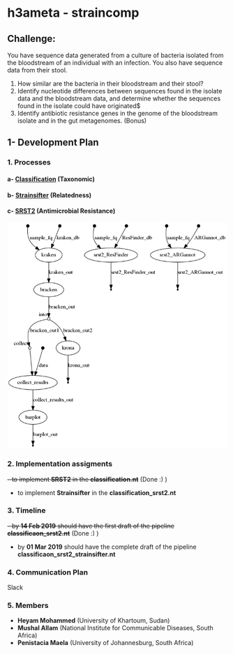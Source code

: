 # h3ameta - straincomp

## Challenge:
You have sequence data generated from a culture of bacteria isolated from the bloodstream of an individual with an infection. You also have sequence data from their stool.
1. How similar are the bacteria in their bloodstream and their stool?
2. Identify nucleotide differences between sequences found in the isolate data and the bloodstream data, and determine whether the sequences found in the isolate could have originated$
3. Identify antibiotic resistance genes in the genome of the bloodstream isolate and in the gut metagenomes. (Bonus)

## 1- Development Plan

### 1. Processes
#### a- [Classification](https://github.com/h3abionet/h3ameta/tree/master/examples/taxonomic_classification) (Taxonomic)
#### b- [Strainsifter](https://github.com/tamburinif/StrainSifter) (Relatedness)
#### c- [SRST2](https://github.com/katholt/srst2) (Antimicrobial Resistance)

![classification_srst2_flowchart"](https://github.com/h3abionet/h3ameta/blob/master/straincomp/classification_srst2_dag.png "classification_srst2_flowchart")

### 2. Implementation assigments
~~- to implement **SRST2** in the **classification.nt**~~ (Done :) )
- to implement **Strainsifter** in the **classification_srst2.nt**

### 3. Timeline
~~- by **14 Feb 2019** should have the first draft of the pipeline **classificaon_srst2.nt**~~ (Done :) )
- by **01 Mar 2019** should have the complete draft of the pipeline **classificaon_srst2_strainsifter.nt**

### 4. Communication Plan
Slack

### 5. Members
- **Heyam Mohammed** (University of Khartoum, Sudan)
- **Mushal Allam** (National Institute for Communicable Diseases, South Africa)
- **Penistacia Maela** (University of Johannesburg, South Africa)
